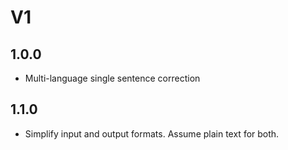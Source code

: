 # V1

## 1.0.0

- Multi-language single sentence correction





## 1.1.0

- Simplify input and output formats. Assume plain text for both.


